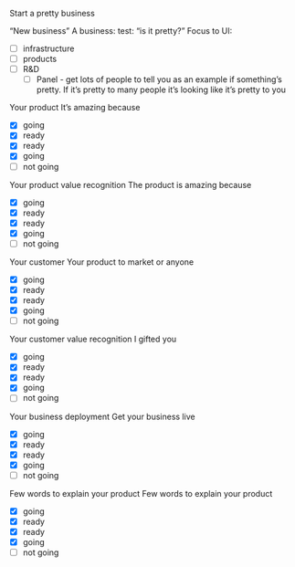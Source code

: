 Start a pretty business

“New business”
A business:
test: “is it pretty?”
Focus to UI:
- [ ] infrastructure
- [ ] products
- [ ] R&D
    - [ ] Panel - get lots of people to tell you as an example if something’s pretty. If it’s pretty to many people it’s looking like it’s pretty to you

Your product
It’s amazing because
- [x] going
- [x] ready
- [x] ready
- [x] going
- [ ] not going

Your product value recognition
The product is amazing because
- [x] going
- [x] ready
- [x] ready
- [x] going
- [ ] not going

Your customer
Your product to market or anyone
- [x] going
- [x] ready
- [x] ready
- [x] going
- [ ] not going

Your customer value recognition
I gifted you
- [x] going
- [x] ready
- [x] ready
- [x] going
- [ ] not going

Your business deployment
Get your business live
- [x] going
- [x] ready
- [x] ready
- [x] going
- [ ] not going

Few words to explain your product
Few words to explain your product
- [x] going
- [x] ready
- [x] ready
- [x] going
- [ ] not going
